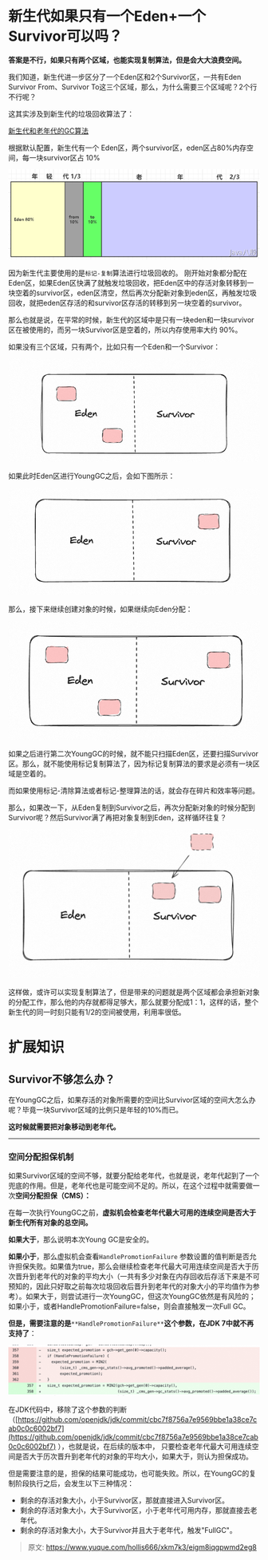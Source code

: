 # 新生代如果只有一个Eden+一个Survivor可以吗？

**答案是不行，如果只有两个区域，也能实现复制算法，但是会大大浪费空间。**



我们知道，新生代进一步区分了一个Eden区和2个Survivor区，一共有Eden Survivor From、Survivor To这三个区域，那么，为什么需要三个区域呢？2个行不行呢？



这其实涉及到新生代的垃圾回收算法了：



[新生代和老年代的GC算法](https://www.yuque.com/hollis666/xkm7k3/batkyxxf61dx4kl7)



根据默认配置，新生代有一个 Eden区，两个survivor区，eden区占80%内存空间，每一块survivor区占 10%



![1671783801710-bde79463-51f1-434d-af9d-bdd1b16cce1f.png](./img/f3HHw7DiYZcPSlfB/1671783801710-bde79463-51f1-434d-af9d-bdd1b16cce1f-095943.png)



因为新生代主要使用的是`标记-复制`算法进行垃圾回收的。 刚开始对象都分配在Eden区，如果Eden区快满了就触发垃圾回收，把Eden区中的存活对象转移到一块空着的survivor区，eden区清空，然后再次分配新对象到eden区，再触发垃圾回收，就把eden区存活的和survivor区存活的转移到另一块空着的survivor。



那么也就是说，在平常的时候，新生代的区域中是只有一块eden和一块survivor区在被使用的，而另一块Survivor区是空着的，所以内存使用率大约 90%。



如果没有三个区域，只有两个，比如只有一个Eden和一个Survivor：



![1692008151448-c0a4ef38-0071-47ff-a67a-513941dd4e9d.png](./img/f3HHw7DiYZcPSlfB/1692008151448-c0a4ef38-0071-47ff-a67a-513941dd4e9d-835467.png)



如果此时Eden区进行YoungGC之后，会如下图所示：



![1692008168023-b0c090a1-105a-49d3-9fea-2488bf6a9226.png](./img/f3HHw7DiYZcPSlfB/1692008168023-b0c090a1-105a-49d3-9fea-2488bf6a9226-314850.png)



那么，接下来继续创建对象的时候，如果继续向Eden分配：



![1692008210046-d260d9ef-7b13-4e32-96f4-15096f3c4815.png](./img/f3HHw7DiYZcPSlfB/1692008210046-d260d9ef-7b13-4e32-96f4-15096f3c4815-942842.png)



如果之后进行第二次YoungGC的时候，就不能只扫描Eden区，还要扫描Survivor区。那么，就不能使用标记复制算法了，因为标记复制算法的要求是必须有一块区域是空着的。



而如果使用标记-清除算法或者标记-整理算法的话，就会存在碎片和效率等问题。



那么，如果改一下，从Eden复制到Survivor之后，再次分配新对象的时候分配到Survivor呢？然后Survivor满了再把对象复制到Eden，这样循环往复？



![1703307844655-7840579d-2d45-46dc-8a8f-caf734b890de.png](./img/f3HHw7DiYZcPSlfB/1703307844655-7840579d-2d45-46dc-8a8f-caf734b890de-805660.png)



这样做，或许可以实现复制算法了，但是带来的问题就是两个区域都会承担新对象的分配工作，那么他的内存就都得足够大，那么就要分配成1：1，这样的话，整个新生代的同一时刻只能有1/2的空间被使用，利用率很低。



# 扩展知识


## Survivor不够怎么办？


在YoungGC之后，如果存活的对象所需要的空间比Survivor区域的空间大怎么办呢？毕竟一块Survivor区域的比例只是年轻的10%而已。



**这时候就需要把对象移动到老年代。**

****

### 空间分配担保机制


如果Survivor区域的空间不够，就要分配给老年代，也就是说，老年代起到了一个兜底的作用。但是，老年代也是可能空间不足的。所以，在这个过程中就需要做一次**空间分配担保（CMS）：**



在每一次执行YoungGC之前，**虚拟机会检查老年代最大可用的连续空间是否大于新生代所有对象的总空间。**



**如果大于**，那么说明本次Young GC是安全的。



**如果小于**，那么虚拟机会查看`HandlePromotionFailure` 参数设置的值判断是否允许担保失败。如果值为true，那么会继续检查老年代最大可用连续空间是否大于历次晋升到老年代的对象的平均大小（一共有多少对象在内存回收后存活下来是不可预知的，因此只好取之前每次垃圾回收后晋升到老年代的对象大小的平均值作为参考）。如果大于，则尝试进行一次YoungGC，但这次YoungGC依然是有风险的；如果小于，或者HandlePromotionFailure=false，则会直接触发一次Full GC。



**但是，需要注意的是**`**HandlePromotionFailure**`**这个参数，在JDK 7中就不再支持了**：



![1681907033882-6546b62c-8cae-4383-9e39-bd909297528a.png](./img/f3HHw7DiYZcPSlfB/1681907033882-6546b62c-8cae-4383-9e39-bd909297528a-164419.png)



在JDK代码中，移除了这个参数的判断（[https://github.com/openjdk/jdk/commit/cbc7f8756a7e9569bbe1a38ce7cab0c0c6002bf7](https://github.com/openjdk/jdk/commit/cbc7f8756a7e9569bbe1a38ce7cab0c0c6002bf7) ），也就是说，在后续的版本中， 只要检查老年代最大可用连续空间是否大于历次晋升到老年代的对象的平均大小，如果大于，则认为担保成功。



但是需要注意的是，担保的结果可能成功，也可能失败。所以，在YoungGC的复制阶段执行之后，会发生以下三种情况：



+ 剩余的存活对象大小，小于Survivor区，那就直接进入Survivor区。
+ 剩余的存活对象大小，大于Survivor区，小于老年代可用内存，那就直接去老年代。
+ 剩余的存活对象大小，大于Survivor并且大于老年代，触发"FullGC"。





<font style="color:rgb(64, 64, 64);"></font>















> 原文: <https://www.yuque.com/hollis666/xkm7k3/eigm8iqgpwmd2eg8>